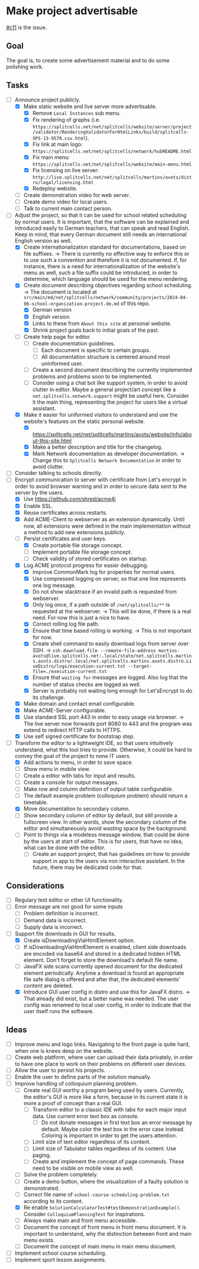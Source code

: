 # Make project advertisable
[\#c11](https://codeberg.org/splitcells-net/net.splitcells.network.community/issues/11) is the issue.
## Goal
The goal is, to create some advertisement material and to do some polishing work.
## Tasks
* [ ] Announce project publicly.
    * [x] Make static website and live server more advertisable.
        * [x] Remove `Local Instances` sub menu.
        * [x] Fix rendering of graphs (i.e. `https://splitcells.net/net/splitcells/website/server/project/validator/RenderingValidatorForHtmlLinks/build/splitcells-XPS-15-9570.csv.html`).
        * [x] Fix link at main logo: `https://splitcells.net/net/splitcells/network/hubREADME.html`
        * [x] Fix main menu: `https://splitcells.net/net/splitcells/website/main-menu.html`
        * [x] Fix licensing on live server: `http://live.splitcells.net/net/splitcells/martins/avots/distro/legal/licensing.html`
        * [x] Redeploy website.
    * [ ] Create demonstration video for web server.
    * [ ] Create demo video for local users.
    * [ ] Talk to current main contact person.
* [ ] Adjust the project, so that it can be used for school related scheduling by normal users.
    It is important, that the software can be explained and introduced easily to German teachers,
    that can speak and read English.
    Keep in mind, that every German document still needs an international English version as well.
    * [x] Create internationalization standard for documentations, based on file suffixes.
      -> There is currently no effective way to enforce this or to use such a convention and therefore it is not documented.
      If, for instance, there is a need for internationalization of the website's menu as well,
      such a file suffix could be introduced, in order to determine, which language should be used for the menu rendering.
    * [x] Create document describing objectives regarding school scheduling. -> The document is located at `src/main/md/net/splitcells/network/community/projects/2024-04-06-school-organization-project.de.md` of this repo.
        * [x] German version
        * [x] English version
        * [x] Links to these from `About this site` at personal website.
        * [x] Shrink project goals back to initial goals of the past.
    * [ ] Create help page for editor.
        * [ ] Create documentation guidelines.
            * [ ] Each document is specific to certain groups.
            * [ ] All documentation structure is centered around most uninformed user.
        * [ ] Create a second document describing the currently implemented problems and problems soon to be implemented.
        * [ ] Consider using a chat bot like support system, in order to avoid clutter in editor.
          Maybe a general project/art concept like a `net.splitcells.network.support` might be useful here.
          Consider it the main thing, representing the project for users like a virtual assistant.
    * [x] Make it easier for uniformed visitors to understand and use the website's features on the static personal website.
        * [x] https://splitcells.net/net/splitcells/martins/avots/website/info/about-this-site.html
        * [x] Make a better description and title for the changelog.
        * [x] Mark Network documentation as developer documentation.
          -> Change this to `Splitcells Network Documentation` in order to avoid clutter.
* [ ] Consider talking to schools directly.
* [ ] Encrypt communication to server with certificate from Let's encrypt in order to avoid browser warning and
  in order to secure data sent to the server by the users.
    * [x] Use https://github.com/shred/acme4j
    * [x] Enable SSL.
    * [x] Reuse certificates across restarts.
    * [x] Add ACME-Client to webserver as an extension dynamically.
      Until now, all extensions were defined in the main implementation without a method to add new extensions publicly.
    * [ ] Persist certificates and user keys.
        * [x] Create portable file storage concept.
        * [ ] Implement portable file storage concept.
        * [ ] Check validity of stored certificates on startup.
    * [x] Log ACME protocol progress for easier debugging.
        * [x] Improve CommonMark log for properties for normal users.
        * [x] Use compressed logging on server, so that one line represents one log message.
        * [x] Do not show stacktrace if an invalid path is requested from webserver.
        * [x] Only log once, if a path outside of `/net/splitcells/**` is requested at the webserver.
          -> This will be done, if there is a real need. For now this is just a nice to have.
        * [x] Correct rolling log file path.
        * [x] Ensure that time based rolling is working. -> This is not important for now.
        * [x] Create shell command to easily download logs from server over SSH.
          -> `ssh.download.file --remote-file-address martins-avots@live.splitcells.net:.local/state/net.splitcells.martins.avots.distro/.local/net.splitcells.martins.avots.distro.LiveDistro/logs/execution-current.txt --target-file=./execution-current.txt`
        * [x] Ensure that `waiting for` messages are logged. Also log that the number of status checks are logged as well.
        * [x] Server is probably not waiting long enough for Let'sEncrypt to do its challenge.
    * [x] Make domain and contact email configurable.
    * [x] Make ACME-Server configurable.
    * [x] Use standard SSL port 443 in order to easy usage via browser.
      -> The live server now forwards port 8080 to 443 and the program was extend to redirect HTTP calls to HTTPS.
    * [x] Use self signed certificate for bootstrap step.
* [ ] Transform the editor to a lightweight IDE, so that users intuitively understand, what this tool tries to provide.
  Otherwise, it could be hard to convey the goal of the project to none IT users.
    * [x] Add actions to menu, in order to save space.
    * [ ] Show menu in mobile view.
    * [ ] Create a editor with tabs for input and results.
    * [ ] Create a console for output messages.
    * [ ] Make row and column definition of output table configurable. 
    * [ ] The default example problem (colloquium problem) should return a timetable.
    * [x] Move documentation to secondary column.
    * [ ] Show secondary column of editor by default, but still provide a fullscreen view.
      In other words, show the secondary column of the editor and simultaneously avoid wasting space by the background.
    * [ ] Point to things via a modeless message window, that could be done by the users at start of editor.
      This is for users, that have no idea, what can be done with the editor. 
        * [ ] Create an support project, that has guidelines on how to provide support in app to the users via
          non interactive assistant.
          In the future, there may be dedicated code for that.
## Considerations
* [ ] Regulary test editor or other UI functionality.
* [ ] Error message are not good for some inputs
    * [ ] Problem definition is incorrect.
    * [ ] Demand data is incorrect.
    * [ ] Supply data is incorrect.
* [ ] Support file downloads in GUI for results.
    * [x] Create isDownloadingViaHtmlElement option.
    * [ ] If isDownloadingViaHtmlElement is enabled, client side downloads are encoded via base64 and stored in a dedicated hidden HTML element.
      Don't forget to store the download's default file name.
    * [ ] JavaFX side scans currently opened document for the dedicated element periodically.
      Anytime a download is found an appropriate file safe dialog is offered and after that,
      the dedicated elements' content are deleted.
    * [x] Introduce GUI user config in distro and use this for JavaFX distro. -> That already did exist, but a better name was needed. The user config was renamed to local user config, in order to indicate that the user itself runs the software.
## Ideas
* [ ] Improve menu and logo links.
  Navigating to the front page is quite hard, when one is knees deep on the website.
* [ ] Create web platform, where user can upload their data privately, in order to have one place to work on their problems on different user devices.
* [ ] Allow the user to persist his projects.
* [ ] Enable the user to define parts of the solution manually.
* [ ] Improve handling of colloquium planning problem.
    * [ ] Create real GUI worthy a program being used by users.
      Currently, the editor's GUI is more like a form,
      because in its current state it is more a proof of concept than a real GUI.
        * [ ] Transform editor to a classic IDE with tabs for each major input data.
          Use current error text box as console.
            * [ ] Do not donate messages in first text box an error message by default.
              Maybe color the text box in the error case instead.
              Coloring is important in order to get the users attention.
        * [ ] Limit size of text editor regardless of its content.
        * [ ] Limit size of Tabulator tables regardless of its content. Use paging.
        * [ ] Create and implement the concept of page commands. These need to be visible on mobile view as well.
    * [ ] Solve the problem completely.
    * [ ] Create a demo button, where the visualization of a faulty solution is demonstrated.
    * [ ] Correct file name of `school-course-scheduling-problem.txt` according to its content.
    * [x] Re enable `SolutionCalculatorTest#testDemonstrationExample()`.
      Consider `ColloquiumPlanningTest` for inspirations.
    * [ ] Always make main and front menu accessible.
    * [ ] Document the concept of front menu in front menu document.
      It is important to understand, why the distinction between front and main menu exists.
    * [ ] Document the concept of main menu in main menu document.
* [ ] Implement school course scheduling.
* [ ] Implement sport lesson assignments.